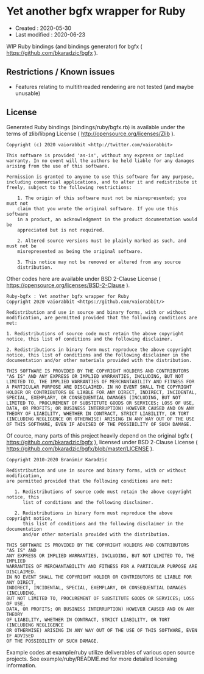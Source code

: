 <!-- -*- mode:markdown; coding:utf-8; -*- -->

# Yet another bgfx wrapper for Ruby #

*   Created : 2020-05-30
*   Last modified : 2020-06-23

WIP Ruby bindings (and bindings generator) for bgfx ( https://github.com/bkaradzic/bgfx ).

## Restrictions / Known issues ##

*   Features relating to multithreaded rendering are not tested (and maybe unusable)

## License ##

Generated Ruby bindings (bindings/ruby/bgfx.rb) is available under the terms of zlib/libpng License ( http://opensource.org/licenses/Zlib ).

    Copyright (c) 2020 vaiorabbit <http://twitter.com/vaiorabbit>

    This software is provided 'as-is', without any express or implied
    warranty. In no event will the authors be held liable for any damages
    arising from the use of this software.

    Permission is granted to anyone to use this software for any purpose,
    including commercial applications, and to alter it and redistribute it
    freely, subject to the following restrictions:

        1. The origin of this software must not be misrepresented; you must not
        claim that you wrote the original software. If you use this software
        in a product, an acknowledgment in the product documentation would be
        appreciated but is not required.

        2. Altered source versions must be plainly marked as such, and must not be
        misrepresented as being the original software.

        3. This notice may not be removed or altered from any source
        distribution.

Other codes here are available under BSD 2-Clause License ( https://opensource.org/licenses/BSD-2-Clause ).

    Ruby-bgfx : Yet another bgfx wrapper for Ruby
    Copyright 2020 vaiorabbit <https://github.com/vaiorabbit/>

    Redistribution and use in source and binary forms, with or without modification, are permitted provided that the following conditions are met:

    1. Redistributions of source code must retain the above copyright notice, this list of conditions and the following disclaimer.

    2. Redistributions in binary form must reproduce the above copyright notice, this list of conditions and the following disclaimer in the documentation and/or other materials provided with the distribution.

    THIS SOFTWARE IS PROVIDED BY THE COPYRIGHT HOLDERS AND CONTRIBUTORS "AS IS" AND ANY EXPRESS OR IMPLIED WARRANTIES, INCLUDING, BUT NOT LIMITED TO, THE IMPLIED WARRANTIES OF MERCHANTABILITY AND FITNESS FOR A PARTICULAR PURPOSE ARE DISCLAIMED. IN NO EVENT SHALL THE COPYRIGHT HOLDER OR CONTRIBUTORS BE LIABLE FOR ANY DIRECT, INDIRECT, INCIDENTAL, SPECIAL, EXEMPLARY, OR CONSEQUENTIAL DAMAGES (INCLUDING, BUT NOT LIMITED TO, PROCUREMENT OF SUBSTITUTE GOODS OR SERVICES; LOSS OF USE, DATA, OR PROFITS; OR BUSINESS INTERRUPTION) HOWEVER CAUSED AND ON ANY THEORY OF LIABILITY, WHETHER IN CONTRACT, STRICT LIABILITY, OR TORT (INCLUDING NEGLIGENCE OR OTHERWISE) ARISING IN ANY WAY OUT OF THE USE OF THIS SOFTWARE, EVEN IF ADVISED OF THE POSSIBILITY OF SUCH DAMAGE.

Of cource, many parts of this project heavily depend on the original bgfx ( https://github.com/bkaradzic/bgfx ), licensed under BSD 2-Clause License ( https://github.com/bkaradzic/bgfx/blob/master/LICENSE ).

    Copyright 2010-2020 Branimir Karadzic

    Redistribution and use in source and binary forms, with or without modification,
    are permitted provided that the following conditions are met:

       1. Redistributions of source code must retain the above copyright notice, this
          list of conditions and the following disclaimer.

       2. Redistributions in binary form must reproduce the above copyright notice,
          this list of conditions and the following disclaimer in the documentation
          and/or other materials provided with the distribution.

    THIS SOFTWARE IS PROVIDED BY THE COPYRIGHT HOLDERS AND CONTRIBUTORS "AS IS" AND
    ANY EXPRESS OR IMPLIED WARRANTIES, INCLUDING, BUT NOT LIMITED TO, THE IMPLIED
    WARRANTIES OF MERCHANTABILITY AND FITNESS FOR A PARTICULAR PURPOSE ARE DISCLAIMED.
    IN NO EVENT SHALL THE COPYRIGHT HOLDER OR CONTRIBUTORS BE LIABLE FOR ANY DIRECT,
    INDIRECT, INCIDENTAL, SPECIAL, EXEMPLARY, OR CONSEQUENTIAL DAMAGES (INCLUDING,
    BUT NOT LIMITED TO, PROCUREMENT OF SUBSTITUTE GOODS OR SERVICES; LOSS OF USE,
    DATA, OR PROFITS; OR BUSINESS INTERRUPTION) HOWEVER CAUSED AND ON ANY THEORY
    OF LIABILITY, WHETHER IN CONTRACT, STRICT LIABILITY, OR TORT (INCLUDING NEGLIGENCE
    OR OTHERWISE) ARISING IN ANY WAY OUT OF THE USE OF THIS SOFTWARE, EVEN IF ADVISED
    OF THE POSSIBILITY OF SUCH DAMAGE.

Example codes at example/ruby utilize deliverables of various open source projects. See example/ruby/README.md for more detailed licensing information.
